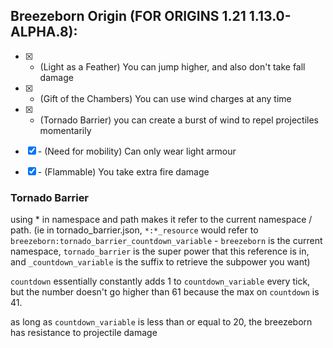## Breezeborn Origin (FOR ORIGINS 1.21 1.13.0-ALPHA.8):

-   [x] + (Light as a Feather) You can jump higher, and also don't take fall damage
-   [x] + (Gift of the Chambers) You can use wind charges at any time
-   [x] + (Tornado Barrier) you can create a burst of wind to repel projectiles momentarily

-   [x] \- (Need for mobility) Can only wear light armour
-   [x] \- (Flammable) You take extra fire damage

### Tornado Barrier

using * in namespace and path makes it refer to the current namespace / path. (ie in tornado_barrier.json, `*:*_resource` would refer to `breezeborn:tornado_barrier_countdown_variable` - `breezeborn` is the current namespace, `tornado_barrier` is the super power that this reference is in, and `_countdown_variable` is the suffix to retrieve the subpower you want)

`countdown` essentially constantly adds 1 to `countdown_variable` every tick, but the number doesn't go higher than 61 because the max on `countdown` is 41.

as long as `countdown_variable` is less than or equal to 20, the breezeborn has resistance to projectile damage